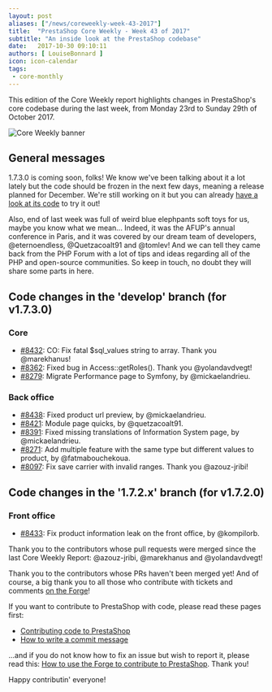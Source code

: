 ```yaml
---
layout: post
aliases: ["/news/coreweekly-week-43-2017"]
title:  "PrestaShop Core Weekly - Week 43 of 2017"
subtitle: "An inside look at the PrestaShop codebase"
date:   2017-10-30 09:10:11
authors: [ LouiseBonnard ]
icon: icon-calendar
tags:
 - core-monthly
---
```


This edition of the Core Weekly report highlights changes in PrestaShop's core codebase during the last week, from Monday 23rd to Sunday 29th of October 2017.

![Core Weekly banner](/assets/images/2017/04/core_weekly_banner.jpg)


## General messages

1.7.3.0 is coming soon, folks! We know we've been talking about it a lot lately but the code should be frozen in the next few days, meaning a release planned for December. We're still working on it but you can already [have a look at its code](https://github.com/PrestaShop/PrestaShop/tree/develop) to try it out!

Also, end of last week was full of weird blue elephpants soft toys for us, maybe you know what we mean... Indeed, it was the AFUP's annual conference in Paris, and it was covered by our dream team of developers, @eternoendless, @Quetzacoalt91 and @tomlev! And we can tell they came back from the PHP Forum with a lot of tips and ideas regarding all of the PHP and open-source communities. So keep in touch, no doubt they will share some parts in here.


## Code changes in the 'develop' branch (for v1.7.3.0)

### Core

* [#8432](https://github.com/PrestaShop/PrestaShop/pull/8432): CO: Fix fatal $sql_values string to array. Thank you @marekhanus!
* [#8362](https://github.com/PrestaShop/PrestaShop/pull/8362): Fixed bug in Access::getRoles(). Thank you @yolandavdvegt!
* [#8279](https://github.com/PrestaShop/PrestaShop/pull/8279): Migrate Performance page to Symfony, by @mickaelandrieu.

### Back office

* [#8438](https://github.com/PrestaShop/PrestaShop/pull/8438): Fixed product url preview, by @mickaelandrieu.
* [#8421](https://github.com/PrestaShop/PrestaShop/pull/8421): Module page quicks, by @quetzacoalt91.
* [#8391](https://github.com/PrestaShop/PrestaShop/pull/8391): Fixed missing translations of Information System page, by @mickaelandrieu.
* [#8271](https://github.com/PrestaShop/PrestaShop/pull/8271): Add multiple feature with the same type but different values to product, by @fatmabouchekoua.
* [#8097](https://github.com/PrestaShop/PrestaShop/pull/8097): Fix save carrier with invalid ranges. Thank you @azouz-jribi!


## Code changes in the '1.7.2.x' branch (for v1.7.2.0)

### Front office

* [#8433](https://github.com/PrestaShop/PrestaShop/pull/8433): Fix product information leak on the front office, by @kompilorb.


Thank you to the contributors whose pull requests were merged since the last Core Weekly Report: @azouz-jribi, @marekhanus and @yolandavdvegt!

Thank you to the contributors whose PRs haven't been merged yet! And of course, a big thank you to all those who contribute with tickets and comments [on the Forge](http://forge.prestashop.com/)!

If you want to contribute to PrestaShop with code, please read these pages first:

 * [Contributing code to PrestaShop](http://doc.prestashop.com/display/PS16/Contributing+code+to+PrestaShop)
 * [How to write a commit message](http://doc.prestashop.com/display/PS16/How+to+write+a+commit+message)

...and if you do not know how to fix an issue but wish to report it, please read this: [How to use the Forge to contribute to PrestaShop](http://doc.prestashop.com/display/PS16/How+to+use+the+Forge+to+contribute+to+PrestaShop). Thank you!

Happy contributin' everyone!
